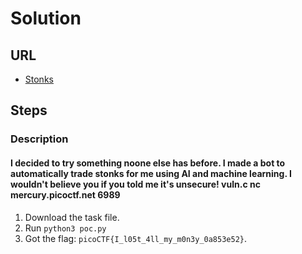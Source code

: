 # Solution

## URL
- [Stonks](https://play.picoctf.org/practice/challenge/105?page=1)

## Steps

### Description

#### I decided to try something noone else has before. I made a bot to automatically trade stonks for me using AI and machine learning. I wouldn't believe you if you told me it's unsecure! vuln.c nc mercury.picoctf.net 6989
1. Download the task file.
2. Run `python3 poc.py`
3. Got the flag: `picoCTF{I_l05t_4ll_my_m0n3y_0a853e52}`.
